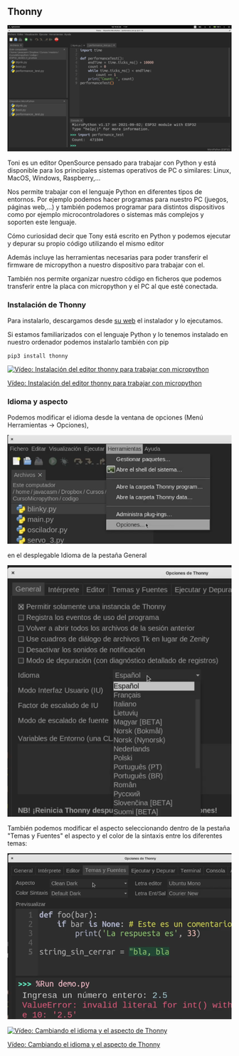 ## Thonny

![](./images/thonny_microython.png)

Toni es un editor OpenSource pensado para trabajar con Python y está disponible para los principales sistemas operativos de PC o similares: Linux, MacOS, Windows, Raspberry,...

Nos permite trabajar con el lenguaje Python en diferentes tipos de entornos. Por ejemplo podemos hacer programas para nuestro PC (juegos, páginas web,...) y también podemos programar para distintos dispositivos como por ejemplo microcontroladores o sistemas más complejos y soporten este lenguaje.

Cómo curiosidad decir que Tony está escrito en Python y podemos ejecutar y depurar su propio código utilizando el mismo editor

Además incluye las herramientas necesarias para poder transferir el firmware de micropython a nuestro dispositivo para trabajar con el.

También nos permite organizar nuestro código en ficheros que podemos transferir entre la placa con micropython y el PC al que esté conectada.


### Instalación de Thonny

Para instalarlo, descargamos desde [su web](https://thonny.org) el instalador y lo ejecutamos.

Si estamos familiarizados con el lenguaje Python y lo tenemos instalado en nuestro ordenador podemos instalarlo también con pip

```sh
pip3 install thonny
```

[![Vídeo: Instalación del editor thonny para trabajar con micropython](https://img.youtube.com/vi/Y0AMEYzImNQ/0.jpg)](https://drive.google.com/file/d/1MzPOHE7vCj482CQhV7m7ZcZ99B-jWzUN/view?usp=sharing)

[Vídeo: Instalación del editor thonny para trabajar con micropython](https://drive.google.com/file/d/1MzPOHE7vCj482CQhV7m7ZcZ99B-jWzUN/view?usp=sharing)


### Idioma y aspecto

Podemos modificar el idioma desde la ventana de opciones (Menú Herramientas -> Opciones), 

![](./images/Thonny_opciones.png)

en el desplegable Idioma de la pestaña General

![](./images/Thonny_opcione_general.png)

También podemos modificar el aspecto seleccionando dentro de la pestaña "Temas y Fuentes" el aspecto y el color de la sintaxis entre los diferentes temas:

![](./images/thonny_tema.png)

[![Vídeo: Cambiando el  idioma y el aspecto de Thonny](https://img.youtube.com/vi/KD9TczjAtrg/0.jpg)](https://drive.google.com/file/d/1Cm3jT0t02wbxcsdSlMpNwhWpcaQ02BM-/view?usp=sharing)

[Vídeo: Cambiando el  idioma y el aspecto de Thonny](https://drive.google.com/file/d/1Cm3jT0t02wbxcsdSlMpNwhWpcaQ02BM-/view?usp=sharing)
